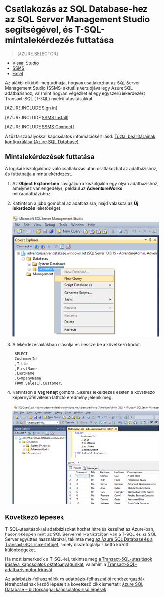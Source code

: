 <properties
    pageTitle="Csatlakozás az SQL Database-hez – SQL Server Management Studio | Microsoft Azure"
    description="Ebből a cikkből megtudhatja, hogyan csatlakozhat az SQL Database-hez az Azure-ban az SQL Server Management Studio (SSMS) használatával. Ezt követően pedig mintalekérdezést futtathat a Transact-SQL (T-SQL) használatával."
    metaCanonical=""
    keywords="connect to sql database,sql server management studio"
    services="sql-database"
    documentationCenter=""
    authors="stevestein"
    manager="jhubbard"
    editor="" />

<tags
    ms.service="sql-database"
    ms.workload="data-management"
    ms.tgt_pltfrm="na"
    ms.devlang="na"
    ms.topic="get-started-article"
    ms.date="05/09/2016"
    ms.author="sstein;carlrab" />

# Csatlakozás az SQL Database-hez az SQL Server Management Studio segítségével, és T-SQL-mintalekérdezés futtatása

> [AZURE.SELECTOR]
- [Visual Studio](sql-database-connect-query.md)
- [SSMS](sql-database-connect-query-ssms.md)
- [Excel](sql-database-connect-excel.md)

Az alábbi cikkből megtudhatja, hogyan csatlakozhat az SQL Server Management Studio (SSMS) aktuális verziójával egy Azure SQL-adatbázishoz, valamint hogyan végezhet el egy egyszerű lekérdezést Transact-SQL (T-SQL) nyelvű utasításokkal.

[AZURE.INCLUDE [Sign in](../../includes/azure-getting-started-portal-login.md)]

[AZURE.INCLUDE [SSMS Install](../../includes/sql-server-management-studio-install.md)]

[AZURE.INCLUDE [SSMS Connect](../../includes/sql-database-sql-server-management-studio-connect-server-principal.md)]

A tűzfalszabályokkal kapcsolatos információkért lásd: [Tűzfal beállításainak konfigurálása (Azure SQL Database)](sql-database-configure-firewall-settings.md).

## Mintalekérdezések futtatása

A logikai kiszolgálóhoz való csatlakozás után csatlakozhat az adatbázishoz, és futtathatja a mintalekérdezést. 

1. Az **Object Explorerben** navigáljon a kiszolgálón egy olyan adatbázishoz, amelyhez van engedélye, például az **AdventureWorks** mintaadatbázishoz.
2. Kattintson a jobb gombbal az adatbázisra, majd válassza az **Új lekérdezés** lehetőséget.

    ![Új lekérdezés. Csatlakozás SQL Database-kiszolgálóhoz: SQL Server Management Studio](./media/sql-database-connect-query-ssms/4-run-query.png)

3. A lekérdezésablakban másolja és illessze be a következő kódot.

        SELECT
        CustomerId
        ,Title
        ,FirstName
        ,LastName
        ,CompanyName
        FROM SalesLT.Customer;

4. Kattintson a **Végrehajt** gombra.  Sikeres lekérdezés esetén a következő képernyőfelvételen látható eredmény jelenik meg.

    ![Siker. Csatlakozás SQL Database-kiszolgálóhoz: SQL Server Management Studio](./media/sql-database-connect-query-ssms/5-success.png)

## Következő lépések

T-SQL-utasításokkal adatbázisokat hozhat létre és kezelhet az Azure-ban, hasonlóképpen mint az SQL Serverrel. Ha tisztában van a T-SQL és az SQL Server együttes használatával, tekintse meg [az Azure SQL Database és a Transact-SQL ismertetőjét](sql-database-transact-sql-information.md), amely összefoglalja a kettő közötti különbségeket.

Ha most ismerkedik a T-SQL-lel, tekintse meg [a Transact-SQL-utasítások írásával kapcsolatos oktatóanyagunkat](https://msdn.microsoft.com/library/ms365303.aspx), valamint a [Transact-SQL-adatbázismotor leírását](https://msdn.microsoft.com/library/bb510741.aspx).

Az adatbázis-felhasználók és adatbázis-felhasználói rendszergazdák létrehozásának kezdő lépéseit a következő cikk ismerteti: [Azure SQL Database – biztonsággal kapcsolatos első lépések](sql-database-get-started-security.md)



<!--HONumber=Jun16_HO2-->


